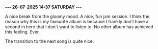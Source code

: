 <b>--- 26-07-2025 14:37 SATURDAY ---</b>

A nice break from the gloomy mood. A nice, fun jam session. I think the reason why this is my favourite album is because I frankly don't have a second in here that I don't want to listen to. No other album has achieved this feeling. Ever.

The transition to the next song is quite nice.